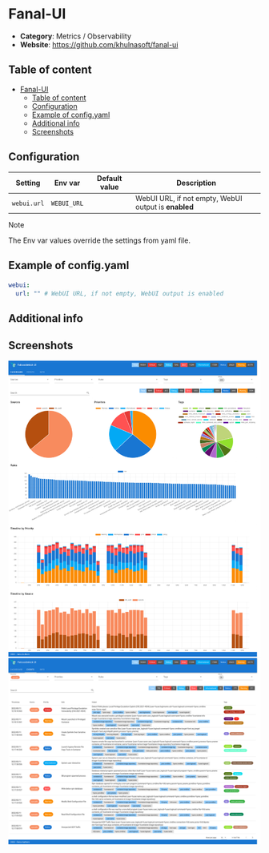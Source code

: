 # Fanal-UI

- **Category**: Metrics / Observability
- **Website**: https://github.com/khulnasoft/fanal-ui

## Table of content

- [Fanal-UI](#fanal-ui)
  - [Table of content](#table-of-content)
  - [Configuration](#configuration)
  - [Example of config.yaml](#example-of-configyaml)
  - [Additional info](#additional-info)
  - [Screenshots](#screenshots)

## Configuration

| Setting     | Env var     | Default value | Description                                          |
| ----------- | ----------- | ------------- | ---------------------------------------------------- |
| `webui.url` | `WEBUI_URL` |               | WebUI URL, if not empty, WebUI output is **enabled** |

> [!NOTE]
The Env var values override the settings from yaml file.

## Example of config.yaml

```yaml
webui:
  url: "" # WebUI URL, if not empty, WebUI output is enabled
```

## Additional info

## Screenshots

![fanal-ui dashboard](images/fanal-ui_dashboard.png)
![fanal-ui events](images/fanal-ui_events.png)
